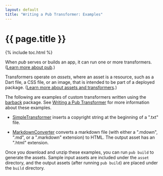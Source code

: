 ```yaml
---
layout: default
title: "Writing a Pub Transformer: Examples"
---
```


# {{ page.title }}

{% include toc.html %}

When _pub_ serves or builds an app, it can run one or more
transformers. ([Learn more about pub](/tools/pub/).)

Transformers operate on _assets_, where an asset is a resource,
such as a Dart file, a CSS file, or an image, that is intended to
be part of a deployed package.
([Learn more about assets and transformers](/tools/pub/assets-and-transformers.html).)

The following are examples of custom transformers written using
the [barback](http://pub.dartlang.org/packages/barback) package.
See [Writing a Pub Transformer](/tools/pub/transformers/) for more information
about these examples.

* [SimpleTransformer](SimpleTransformer.zip)
  inserts a copyright string at the beginning of a ".txt" file.

* [MarkdownConverter](MarkdownConverter.zip)
  converts a markdown file (with either a ".mdown", ".md", or
  a ".markdown" extension) to HTML. The output asset has
  an ".html" extension.

Once you download and unzip these examples, you can run
`pub build` to generate the assets. Sample input assets are
included under the `asset` directory, and the output assets
(after running `pub build`) are placed under the `build`
directory.
